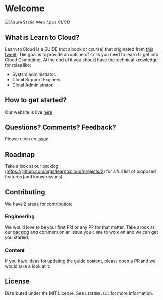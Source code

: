 # Welcome

[![Azure Static Web Apps CI/CD](https://github.com/learntocloud/learn-to-cloud/actions/workflows/azure-static-web-apps-agreeable-forest-05e8c1b0f.yml/badge.svg?branch=main)](https://github.com/learntocloud/learn-to-cloud/actions/workflows/azure-static-web-apps-agreeable-forest-05e8c1b0f.yml)

## What is Learn to Cloud?

Learn to Cloud is a GUIDE (not a book or course) that originated from [this tweet](https://twitter.com/madebygps/status/1406258053427740672?lang=en). The goal is to provide an outline of skills you need to learn to get into Cloud Computing. At the end of it you should have the technical knowledge for roles like:

- System administrator.
- Cloud Support Engineer.
- Cloud Administrator.

## How to get started?

Our website is live [here](https://learntocloud.guide)


## Questions? Comments? Feedback?

Please open an [Issue](https://github.com/learntocloud/learn-to-cloud/issues)

## Roadmap

Take a look at our backlog (https://github.com/orgs/learntocloud/projects/2) for a full list of proposed features (and known issues).

## Contributing

We have 2 areas for contribution:

### Engineering

We would love to be your first PR! or any PR for that matter. Take a look at our [backlog](https://github.com/orgs/learntocloud/projects/2) and comment on an issue you'd like to work on and we can get you started.

### Content

If you have ideas for updating the guide content, please open a PR and we would take a look at it.

## License

Distributed under the MIT License. See `LICENSE.txt` for more information.
